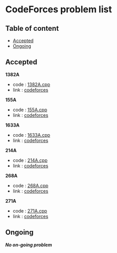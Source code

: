 # CodeForces problem list
## Table of content
- [Accepted](#accepted)
- [Ongoing](#ongoing)
## Accepted
**1382A**
 - code : [1382A.cpp](./CodeForces/1382A.cpp)
 - link : [codeforces](https://codeforces.com/problemset/problem/1382/A)

**155A**
 - code : [155A.cpp](./CodeForces/155A.cpp)
 - link : [codeforces](https://codeforces.com/problemset/problem/155/A)

**1633A**
 - code : [1633A.cpp](./CodeForces/1633A.cpp)
 - link : [codeforces](https://codeforces.com/problemset/problem/1633/A)

**214A**
 - code : [214A.cpp](./CodeForces/214A.cpp)
 - link : [codeforces](https://codeforces.com/problemset/problem/214/A)

**268A**
 - code : [268A.cpp](./CodeForces/268A.cpp)
 - link : [codeforces](https://codeforces.com/problemset/problem/268/A)

**271A**
 - code : [271A.cpp](./CodeForces/271A.cpp)
 - link : [codeforces](https://codeforces.com/problemset/problem/271/A)

## Ongoing
***No on-going problem***
